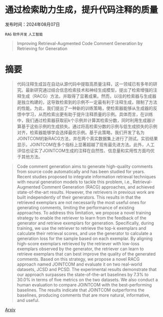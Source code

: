 # 通过检索助力生成，提升代码注释的质量

发布时间：2024年08月07日

`RAG` `软件开发` `人工智能`

> Improving Retrieval-Augmented Code Comment Generation by Retrieving for Generation

# 摘要

> 代码注释生成旨在自动从源代码中提取高质量注释，这一领域已有多年的研究。最新研究通过结合信息检索技术和神经生成模型，提出了检索增强的注释生成（RACG）方法，并取得了显著成果。然而，以往的检索器与生成器是独立构建的，这导致检索到的示例不一定最有利于注释生成，限制了方法的性能。为此，我们提出了一种新的训练策略，使检索器能够从生成器的反馈中学习，从而检索出更有助于提升注释质量的示例。具体而言，在训练中，我们通过检索器获取前k个示例并计算其检索分数，同时利用生成器计算基于这些示例的生成损失。通过将高检索分数的示例与低生成损失的示例对齐，检索器能够学会选择最优示例。基于此策略，我们开发了名为JOINTCOM的新RACG方法，并在两个真实数据集上进行了测试。实验结果显示，JOINTCOM在多个指标上显著超越了现有最先进方法。此外，人工评估也证实了JOINTCOM生成的注释在自然性、信息量和实用性方面均优于其他方法。

> Code comment generation aims to generate high-quality comments from source code automatically and has been studied for years. Recent studies proposed to integrate information retrieval techniques with neural generation models to tackle this problem, i.e., Retrieval-Augmented Comment Generation (RACG) approaches, and achieved state-of-the-art results. However, the retrievers in previous work are built independently of their generators. This results in that the retrieved exemplars are not necessarily the most useful ones for generating comments, limiting the performance of existing approaches. To address this limitation, we propose a novel training strategy to enable the retriever to learn from the feedback of the generator and retrieve exemplars for generation. Specifically, during training, we use the retriever to retrieve the top-k exemplars and calculate their retrieval scores, and use the generator to calculate a generation loss for the sample based on each exemplar. By aligning high-score exemplars retrieved by the retriever with low-loss exemplars observed by the generator, the retriever can learn to retrieve exemplars that can best improve the quality of the generated comments. Based on this strategy, we propose a novel RACG approach named JOINTCOM and evaluate it on two real-world datasets, JCSD and PCSD. The experimental results demonstrate that our approach surpasses the state-of-the-art baselines by 7.3% to 30.0% in terms of five metrics on the two datasets. We also conduct a human evaluation to compare JOINTCOM with the best-performing baselines. The results indicate that JOINTCOM outperforms the baselines, producing comments that are more natural, informative, and useful.

[Arxiv](https://arxiv.org/abs/2408.03623)
